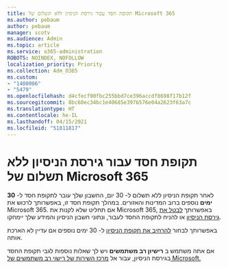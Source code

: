 ```yaml
---
title: תקופת חסד עבור גירסת הניסיון ללא תשלום של Microsoft 365
ms.author: pebaum
author: pebaum
manager: scotv
ms.audience: Admin
ms.topic: article
ms.service: o365-administration
ROBOTS: NOINDEX, NOFOLLOW
localization_priority: Priority
ms.collection: Adm_O365
ms.custom:
- "1400006"
- "5479"
ms.openlocfilehash: d4cfecf90fbc255bbd7ce396accdf8698f17b12f
ms.sourcegitcommit: 8bc60ec34bc1e40685e3976576e04a2623f63a7c
ms.translationtype: HT
ms.contentlocale: he-IL
ms.lasthandoff: 04/15/2021
ms.locfileid: "51811817"
---
```

# <a name="grace-period-for-microsoft-365-free-trial"></a>תקופת חסד עבור גירסת הניסיון ללא תשלום של Microsoft 365

לאחר תקופת הניסיון ללא תשלום ל- 30 יום, החשבון שלך עובר לתקופת חסד ל- **30 ימים** נוספים ברוב המדינות והאזורים. במהלך תקופת חסד זו, באפשרותך לרכוש את Microsoft 365. אם תחליט שלא לקנות את Microsoft 365, באפשרותך [לבטל את גירסת הניסיון](https://docs.microsoft.com/microsoft-365/commerce/subscriptions/cancel-your-subscription?view=o365-worldwide) או להניח לתקופת החסד לעבור, ונתוני חשבון הניסיון והמידע שלך יימחקו.

באפשרותך לבחור [להרחיב את תקופת הניסיון](https://docs.microsoft.com/microsoft-365/commerce/extend-your-trial) ל- 30 ימים נוספים אם עדיין לא הארכת אותה.

אם אתה משתמש ב **רישיון רב משתמשים** ויש לך שאלות נוספות לגבי תקופת החסד בגירסת הניסיון, עבור אל [מרכז השירות של רישוי רב משתמשים של Microsoft.](https://support.microsoft.com/help/4471406/how-to-contact-the-microsoft-volume-licensing-service-center)
